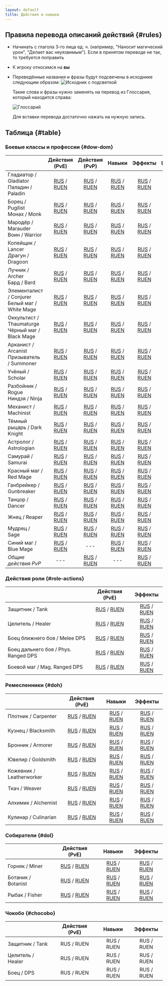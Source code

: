 ```yaml
---
layout: default
title: Действия и навыки
---
```


## Правила перевода описаний действий {#rules}
* Начинать с глагола 3-го лица ед. ч. (например, "Наносит магический урон", "Делает вас неуязвимым"). Если в принятом переводе не так, то требуется поправить
* К игроку относимся на **вы**
* Переведённые названия и фразы будут подсвечены в исходнике следующим образом:
  ![Исходник с подсветкой](/xivrus/assets/images/actions-traits-glossary-1.png)

  Такие слова и фразы нужно заменять на перевод из Глоссария, который находится справа:

  ![Глоссарий](/xivrus/assets/images/actions-traits-glossary-2.png)

  Для вставки перевода достаточно нажать на нужную запись.

## Таблица {#table}
### Боевые классы и профессии {#dow-dom}

|                          |                        Действия (PvE)                        |                        Действия (PvP)                        |                            Навыки                            |                           Эффекты                            |                            Шкала                             |
| ----------------------------------------------------- | :----------------------------------------------------------: | :----------------------------------------------------------: | :----------------------------------------------------------: | :----------------------------------------------------------: | :----------------------------------------------------------: |
| Гладиатор / Gladiator<br />Паладин / Paladin          | [RUS](https://host6450.hnt.ru/search/?q=label%3A%22Paladin%22+language%3Aru+component%3Ar"action.*"&sort_by=context) / [RUEN](https://host6450.hnt.ru/search/?q=label%3A%22Paladin%22+language%3Aruen+component%3Ar"action.*"&sort_by=context) | [RUS](https://host6450.hnt.ru/search/?offset=1&q=label%3A%22Paladin+PVP%22+language%3Aru+component%3Ar%22action.*%22&sort_by=context&checksum=) / [RUEN](https://host6450.hnt.ru/search/?offset=1&q=label%3A%22Paladin+pvp%22+language%3Aruen+component%3Ar%22action.*%22&sort_by=context&checksum=) | [RUS](https://host6450.hnt.ru/search/?q=label%3A%22Paladin%22+language%3Aru+component%3Ar%22trait.*%22&sort_by=context) / [RUEN](https://host6450.hnt.ru/search/?q=label%3A%22Paladin%22+language%3Aruen+component%3Ar%22trait.*%22&sort_by=context) | [RUS](https://host6450.hnt.ru/search/?q=label%3A%22Paladin%22+language%3Aru+component%3Ar%22status%22&sort_by=context) / [RUEN](https://host6450.hnt.ru/search/?q=label%3A%22Paladin%22+language%3Aruen+component%3Ar%22status%22&sort_by=context) | [RUS](https://host6450.hnt.ru/search/?q=label%3A%22Paladin%22+language%3Aru+component%3Ar%22guidepagestring%22&sort_by=context) / [RUEN](https://host6450.hnt.ru/search/?q=label%3A%22Paladin%22+language%3Aruen+component%3Ar%22guidepagestring%22&sort_by=context) |
| Борец / Pugilist<br />Монах / Monk                    | [RUS](https://host6450.hnt.ru/search/?q=label%3A%22Monk%22+language%3Aru+component%3Ar%22action.*%22&sort_by=context) / [RUEN](https://host6450.hnt.ru/search/?q=label%3A%22Monk%22+language%3Aruen+component%3Ar%22action.*%22&sort_by=context) | [RUS](https://host6450.hnt.ru/search/?offset=1&q=label%3A%22Monk+PVP%22+language%3Aru+component%3Ar%22action.*%22&sort_by=context&checksum=) / [RUEN](https://host6450.hnt.ru/search/?offset=1&q=label%3A%22Monk+pvp%22+language%3Aruen+component%3Ar%22action.*%22&sort_by=context&checksum=) | [RUS](https://host6450.hnt.ru/search/?q=label%3A%22Monk%22+language%3Aru+component%3Ar%22trait.*%22&sort_by=context) / [RUEN](https://host6450.hnt.ru/search/?q=label%3A%22Monk%22+language%3Aruen+component%3Ar%22trait.*%22&sort_by=context) | [RUS](https://host6450.hnt.ru/search/?q=label%3A%22Monk%22+language%3Aru+component%3Ar%22status%22&sort_by=context) / [RUEN](https://host6450.hnt.ru/search/?q=label%3A%22Monk%22+language%3Aruen+component%3Ar%22status%22&sort_by=context) | [RUS](https://host6450.hnt.ru/search/?q=label%3A%22Monk%22+language%3Aru+component%3Ar%22guidepagestring%22&sort_by=context) / [RUEN](https://host6450.hnt.ru/search/?q=label%3A%22Monk%22+language%3Aruen+component%3Ar%22guidepagestring%22&sort_by=context) |
| Мародёр / Marauder<br />Воин / Warrior                | [RUS](https://host6450.hnt.ru/search/?q=label%3A%22Warrior%22+language%3Aru+component%3Ar%22action.*%22&sort_by=context) / [RUEN](https://host6450.hnt.ru/search/?q=label%3A%22Warrior%22+language%3Aruen+component%3Ar%22action.*%22&sort_by=context) | [RUS](https://host6450.hnt.ru/search/?offset=1&q=label%3A%22Warrior+PVP%22+language%3Aru+component%3Ar%22action.*%22&sort_by=context&checksum=) / [RUEN](https://host6450.hnt.ru/search/?offset=1&q=label%3A%22Warrior+pvp%22+language%3Aruen+component%3Ar%22action.*%22&sort_by=context&checksum=) | [RUS](https://host6450.hnt.ru/search/?q=label%3A%22Warrior%22+language%3Aru+component%3Ar%22trait.*%22&sort_by=context) / [RUEN](https://host6450.hnt.ru/search/?q=label%3A%22Warrior%22+language%3Aruen+component%3Ar%22trait.*%22&sort_by=context) | [RUS](https://host6450.hnt.ru/search/?q=label%3A%22Warrior%22+language%3Aru+component%3Ar%22status%22&sort_by=context) / [RUEN](https://host6450.hnt.ru/search/?q=label%3A%22Warrior%22+language%3Aruen+component%3Ar%22status%22&sort_by=context) | [RUS](https://host6450.hnt.ru/search/?q=label%3A%22Warrior%22+language%3Aru+component%3Ar%22guidepagestring%22&sort_by=context) / [RUEN](https://host6450.hnt.ru/search/?q=label%3A%22Warrior%22+language%3Aruen+component%3Ar%22guidepagestring%22&sort_by=context) |
| Копейщик / Lancer<br />Драгун / Dragoon               | [RUS](https://host6450.hnt.ru/search/?q=label%3A%22Dragoon%22+language%3Aru+component%3Ar%22action.*%22&sort_by=context) / [RUEN](https://host6450.hnt.ru/search/?q=label%3A%22Dragoon%22+language%3Aruen+component%3Ar%22action.*%22&sort_by=context) | [RUS](https://host6450.hnt.ru/search/?offset=1&q=label%3A%22Dragoon+PVP%22+language%3Aru+component%3Ar%22action.*%22&sort_by=context&checksum=) / [RUEN](https://host6450.hnt.ru/search/?offset=1&q=label%3A%22Dragoon+pvp%22+language%3Aruen+component%3Ar%22action.*%22&sort_by=context&checksum=) | [RUS](https://host6450.hnt.ru/search/?q=label%3A%22Dragoon%22+language%3Aru+component%3Ar%22trait.*%22&sort_by=context) / [RUEN](https://host6450.hnt.ru/search/?q=label%3A%22Dragoon%22+language%3Aruen+component%3Ar%22trait.*%22&sort_by=context) | [RUS](https://host6450.hnt.ru/search/?q=label%3A%22Dragoon%22+language%3Aru+component%3Ar%22status%22&sort_by=context) / [RUEN](https://host6450.hnt.ru/search/?q=label%3A%22Dragoon%22+language%3Aruen+component%3Ar%22status%22&sort_by=context) | [RUS](https://host6450.hnt.ru/search/?q=label%3A%22Dragoon%22+language%3Aru+component%3Ar%22guidepagestring%22&sort_by=context) / [RUEN](https://host6450.hnt.ru/search/?q=label%3A%22Dragoon%22+language%3Aruen+component%3Ar%22guidepagestring%22&sort_by=context) |
| Лучник / Archer<br />Бард / Bard                      | [RUS](https://host6450.hnt.ru/search/?q=label%3A%22Bard%22+language%3Aru+component%3Ar%22action.*%22&sort_by=context) / [RUEN](https://host6450.hnt.ru/search/?q=label%3A%22Bard%22+language%3Aruen+component%3Ar%22action.*%22&sort_by=context) | [RUS](https://host6450.hnt.ru/search/?offset=1&q=label%3A%22Bard+PVP%22+language%3Aru+component%3Ar%22action.*%22&sort_by=context&checksum=) / [RUEN](https://host6450.hnt.ru/search/?offset=1&q=label%3A%22Bard+pvp%22+language%3Aruen+component%3Ar%22action.*%22&sort_by=context&checksum=) | [RUS](https://host6450.hnt.ru/search/?q=label%3A%22Bard%22+language%3Aru+component%3Ar%22trait.*%22&sort_by=context) / [RUEN](https://host6450.hnt.ru/search/?q=label%3A%22Bard%22+language%3Aruen+component%3Ar%22trait.*%22&sort_by=context) | [RUS](https://host6450.hnt.ru/search/?q=label%3A%22Bard%22+language%3Aru+component%3Ar%22status%22&sort_by=context) / [RUEN](https://host6450.hnt.ru/search/?q=label%3A%22Bard%22+language%3Aruen+component%3Ar%22status%22&sort_by=context) | [RUS](https://host6450.hnt.ru/search/?q=label%3A%22Bard%22+language%3Aru+component%3Ar%22guidepagestring%22&sort_by=context) / [RUEN](https://host6450.hnt.ru/search/?q=label%3A%22Bard%22+language%3Aruen+component%3Ar%22guidepagestring%22&sort_by=context) |
| Элементалист / Conjurer<br />Белый маг / White Mage   | [RUS](https://host6450.hnt.ru/search/?q=label%3A%22White+Mage%22+language%3Aru+component%3Ar%22action.*%22&sort_by=context) / [RUEN](https://host6450.hnt.ru/search/?q=label%3A%22White+Mage%22+language%3Aruen+component%3Ar%22action.*%22&sort_by=context) | [RUS](https://host6450.hnt.ru/search/?offset=1&q=label%3A%22White+Mage+PVP%22+language%3Aru+component%3Ar%22action.*%22&sort_by=context&checksum=) / [RUEN](https://host6450.hnt.ru/search/?offset=1&q=label%3A%22White+Mage+pvp%22+language%3Aruen+component%3Ar%22action.*%22&sort_by=context&checksum=) | [RUS](https://host6450.hnt.ru/search/?q=label%3A%22White+Mage%22+language%3Aru+component%3Ar%22trait.*%22&sort_by=context) / [RUEN](https://host6450.hnt.ru/search/?q=label%3A%22White+Mage%22+language%3Aruen+component%3Ar%22trait.*%22&sort_by=context) | [RUS](https://host6450.hnt.ru/search/?q=label%3A%22White+Mage%22+language%3Aru+component%3Ar%22status%22&sort_by=context) / [RUEN](https://host6450.hnt.ru/search/?q=label%3A%22White+Mage%22+language%3Aruen+component%3Ar%22status%22&sort_by=context) | [RUS](https://host6450.hnt.ru/search/?q=label%3A%22White+Mage%22+language%3Aru+component%3Ar%22guidepagestring%22&sort_by=context) / [RUEN](https://host6450.hnt.ru/search/?q=label%3A%22White+Mage%22+language%3Aruen+component%3Ar%22guidepagestring%22&sort_by=context) |
| Оккультист / Thaumaturge<br />Чёрный маг / Black Mage | [RUS](https://host6450.hnt.ru/search/?q=label%3A%22Black+Mage%22+language%3Aru+component%3Ar%22action.*%22&sort_by=context) / [RUEN](https://host6450.hnt.ru/search/?q=label%3A%22Black+Mage%22+language%3Aruen+component%3Ar%22action.*%22&sort_by=context) | [RUS](https://host6450.hnt.ru/search/?offset=1&q=label%3A%22Black+Mage+PVP%22+language%3Aru+component%3Ar%22action.*%22&sort_by=context&checksum=) / [RUEN](https://host6450.hnt.ru/search/?offset=1&q=label%3A%22Black+Mage+pvp%22+language%3Aruen+component%3Ar%22action.*%22&sort_by=context&checksum=) | [RUS](https://host6450.hnt.ru/search/?q=label%3A%22Black+Mage%22+language%3Aru+component%3Ar%22trait.*%22&sort_by=context) / [RUEN](https://host6450.hnt.ru/search/?q=label%3A%22Black+Mage%22+language%3Aruen+component%3Ar%22trait.*%22&sort_by=context) | [RUS](https://host6450.hnt.ru/search/?q=label%3A%22Black+Mage%22+language%3Aru+component%3Ar%22status%22&sort_by=context) / [RUEN](https://host6450.hnt.ru/search/?q=label%3A%22Black+Mage%22+language%3Aruen+component%3Ar%22status%22&sort_by=context) | [RUS](https://host6450.hnt.ru/search/?q=label%3A%22Black+Mage%22+language%3Aru+component%3Ar%22guidepagestring%22&sort_by=context) / [RUEN](https://host6450.hnt.ru/search/?q=label%3A%22Black+Mage%22+language%3Aruen+component%3Ar%22guidepagestring%22&sort_by=context) |
| Арканист / Arcanist<br />Призыватель / Summoner       | [RUS](https://host6450.hnt.ru/search/?q=label%3A%22Summoner%22+language%3Aru+component%3Ar%22action.*%22&sort_by=context) / [RUEN](https://host6450.hnt.ru/search/?q=label%3A%22Summoner%22+language%3Aruen+component%3Ar%22action.*%22&sort_by=context) | [RUS](https://host6450.hnt.ru/search/?offset=1&q=label%3A%22Summoner+PVP%22+language%3Aru+component%3Ar%22action.*%22&sort_by=context&checksum=) / [RUEN](https://host6450.hnt.ru/search/?offset=1&q=label%3A%22Summoner+pvp%22+language%3Aruen+component%3Ar%22action.*%22&sort_by=context&checksum=) | [RUS](https://host6450.hnt.ru/search/?q=label%3A%22Summoner%22+language%3Aru+component%3Ar%22trait.*%22&sort_by=context) / [RUEN](https://host6450.hnt.ru/search/?q=label%3A%22Summoner%22+language%3Aruen+component%3Ar%22trait.*%22&sort_by=context) | [RUS](https://host6450.hnt.ru/search/?q=label%3A%22Summoner%22+language%3Aru+component%3Ar%22status%22&sort_by=context) / [RUEN](https://host6450.hnt.ru/search/?q=label%3A%22Summoner%22+language%3Aruen+component%3Ar%22status%22&sort_by=context) | [RUS](https://host6450.hnt.ru/search/?q=label%3A%22Summoner%22+language%3Aru+component%3Ar%22guidepagestring%22&sort_by=context) / [RUEN](https://host6450.hnt.ru/search/?q=label%3A%22Summoner%22+language%3Aruen+component%3Ar%22guidepagestring%22&sort_by=context) |
| Учёный / Scholar                                      | [RUS](https://host6450.hnt.ru/search/?q=label%3A%22Scholar%22+language%3Aru+component%3Ar%22action.*%22&sort_by=context) / [RUEN](https://host6450.hnt.ru/search/?q=label%3A%22Scholar%22+language%3Aruen+component%3Ar%22action.*%22&sort_by=context) | [RUS](https://host6450.hnt.ru/search/?offset=1&q=label%3A%22Scholar+PVP%22+language%3Aru+component%3Ar%22action.*%22&sort_by=context&checksum=) / [RUEN](https://host6450.hnt.ru/search/?offset=1&q=label%3A%22Scholar+pvp%22+language%3Aruen+component%3Ar%22action.*%22&sort_by=context&checksum=) | [RUS](https://host6450.hnt.ru/search/?q=label%3A%22Scholar%22+language%3Aru+component%3Ar%22trait.*%22&sort_by=context) / [RUEN](https://host6450.hnt.ru/search/?q=label%3A%22Scholar%22+language%3Aruen+component%3Ar%22trait.*%22&sort_by=context) | [RUS](https://host6450.hnt.ru/search/?q=label%3A%22Scholar%22+language%3Aru+component%3Ar%22status%22&sort_by=context) / [RUEN](https://host6450.hnt.ru/search/?q=label%3A%22Scholar%22+language%3Aruen+component%3Ar%22status%22&sort_by=context) | [RUS](https://host6450.hnt.ru/search/?q=label%3A%22Scholar%22+language%3Aru+component%3Ar%22guidepagestring%22&sort_by=context) / [RUEN](https://host6450.hnt.ru/search/?q=label%3A%22Scholar%22+language%3Aruen+component%3Ar%22guidepagestring%22&sort_by=context) |
| Разбойник / Rogue<br />Ниндзя / Ninja                 | [RUS](https://host6450.hnt.ru/search/?q=label%3A%22Ninja%22+language%3Aru+component%3Ar%22action.*%22&sort_by=context) / [RUEN](https://host6450.hnt.ru/search/?q=label%3A%22Ninja%22+language%3Aruen+component%3Ar%22action.*%22&sort_by=context) | [RUS](https://host6450.hnt.ru/search/?offset=1&q=label%3A%22Ninja+PVP%22+language%3Aru+component%3Ar%22action.*%22&sort_by=context&checksum=) / [RUEN](https://host6450.hnt.ru/search/?offset=1&q=label%3A%22Ninja+pvp%22+language%3Aruen+component%3Ar%22action.*%22&sort_by=context&checksum=) | [RUS](https://host6450.hnt.ru/search/?q=label%3A%22Ninja%22+language%3Aru+component%3Ar%22trait.*%22&sort_by=context) / [RUEN](https://host6450.hnt.ru/search/?q=label%3A%22Ninja%22+language%3Aru+component%3Ar%22trait.*%22&sort_by=context) | [RUS](https://host6450.hnt.ru/search/?q=label%3A%22Ninja%22+language%3Aru+component%3Ar%22status%22&sort_by=context) / [RUEN](https://host6450.hnt.ru/search/?q=label%3A%22Ninja%22+language%3Aruen+component%3Ar%22status%22&sort_by=context) | [RUS](https://host6450.hnt.ru/search/?q=label%3A%22Ninja%22+language%3Aru+component%3Ar%22guidepagestring%22&sort_by=context) / [RUEN](https://host6450.hnt.ru/search/?q=label%3A%22Ninja%22+language%3Aruen+component%3Ar%22guidepagestring%22&sort_by=context) |
| Механист / Machinist                                  | [RUS](https://host6450.hnt.ru/search/?q=label%3A%22Machinist%22+language%3Aru+component%3Ar%22action.*%22&sort_by=context) / [RUEN](https://host6450.hnt.ru/search/?q=label%3A%22Machinist%22+language%3Aruen+component%3Ar%22action.*%22&sort_by=context) | [RUS](https://host6450.hnt.ru/search/?offset=1&q=label%3A%22Machinist+PVP%22+language%3Aru+component%3Ar%22action.*%22&sort_by=context&checksum=) / [RUEN](https://host6450.hnt.ru/search/?offset=1&q=label%3A%22Machinist+pvp%22+language%3Aruen+component%3Ar%22action.*%22&sort_by=context&checksum=) | [RUS](https://host6450.hnt.ru/search/?q=label%3A%22Machinist%22+language%3Aru+component%3Ar%22trait.*%22&sort_by=context) / [RUEN](https://host6450.hnt.ru/search/?q=label%3A%22Machinist%22+language%3Aruen+component%3Ar%22trait.*%22&sort_by=context) | [RUS](https://host6450.hnt.ru/search/?q=label%3A%22Machinist%22+language%3Aru+component%3Ar%22status%22&sort_by=context) / [RUEN](https://host6450.hnt.ru/search/?q=label%3A%22Machinist%22+language%3Aruen+component%3Ar%22status%22&sort_by=context) | [RUS](https://host6450.hnt.ru/search/?q=label%3A%22Machinist%22+language%3Aru+component%3Ar%22guidepagestring%22&sort_by=context) / [RUEN](https://host6450.hnt.ru/search/?q=label%3A%22Machinist%22+language%3Aruen+component%3Ar%22guidepagestring%22&sort_by=context) |
| Тёмный рыцарь / Dark Knight                           | [RUS](https://host6450.hnt.ru/search/?q=label%3A%22Dark+Knight%22+language%3Aru+component%3Ar%22action.*%22&sort_by=context) / [RUEN](https://host6450.hnt.ru/search/?q=label%3A%22Dark+Knight%22+language%3Aruen+component%3Ar%22action.*%22&sort_by=context) | [RUS](https://host6450.hnt.ru/search/?offset=1&q=label%3A%22Dark+Knight+PVP%22+language%3Aru+component%3Ar%22action.*%22&sort_by=context&checksum=) / [RUEN](https://host6450.hnt.ru/search/?offset=1&q=label%3A%22Dark+Knight+pvp%22+language%3Aruen+component%3Ar%22action.*%22&sort_by=context&checksum=) | [RUS](https://host6450.hnt.ru/search/?q=label%3A%22Dark+Knight%22+language%3Aru+component%3Ar%22trait.*%22&sort_by=context) / [RUEN](https://host6450.hnt.ru/search/?q=label%3A%22Dark+Knight%22+language%3Aruen+component%3Ar%22trait.*%22&sort_by=context) | [RUS](https://host6450.hnt.ru/search/?q=label%3A%22Dark+Knight%22+language%3Aru+component%3Ar%22status%22&sort_by=context) / [RUEN](https://host6450.hnt.ru/search/?q=label%3A%22Dark+Knight%22+language%3Aruen+component%3Ar%22status%22&sort_by=context) | [RUS](https://host6450.hnt.ru/search/?q=label%3A%22Dark+Knight%22+language%3Aru+component%3Ar%22guidepagestring%22&sort_by=context) / [RUEN](https://host6450.hnt.ru/search/?q=label%3A%22Dark+Knight%22+language%3Aruen+component%3Ar%22guidepagestring%22&sort_by=context) |
| Астролог / Astrologian                                | [RUS](https://host6450.hnt.ru/search/?q=label%3A%22Astrologian%22+language%3Aru+component%3Ar%22action.*%22&sort_by=context) / [RUEN](https://host6450.hnt.ru/search/?q=label%3A%22Astrologian%22+language%3Aruen+component%3Ar%22action.*%22&sort_by=context) | [RUS](https://host6450.hnt.ru/search/?offset=1&q=label%3A%22Astrologian+PVP%22+language%3Aru+component%3Ar%22action.*%22&sort_by=context&checksum=) / [RUEN](https://host6450.hnt.ru/search/?offset=1&q=label%3A%22Astrologian+pvp%22+language%3Aruen+component%3Ar%22action.*%22&sort_by=context&checksum=) | [RUS](https://host6450.hnt.ru/search/?q=label%3A%22Astrologian%22+language%3Aru+component%3Ar%22trait.*%22&sort_by=context) / [RUEN](https://host6450.hnt.ru/search/?q=label%3A%22Astrologian%22+language%3Aruen+component%3Ar%22trait.*%22&sort_by=context) | [RUS](https://host6450.hnt.ru/search/?q=label%3A%22Astrologian%22+language%3Aru+component%3Ar%22status%22&sort_by=context) / [RUEN](https://host6450.hnt.ru/search/?q=label%3A%22Astrologian%22+language%3Aruen+component%3Ar%22status%22&sort_by=context) | [RUS](https://host6450.hnt.ru/search/?q=label%3A%22Astrologian%22+language%3Aru+component%3Ar%22guidepagestring%22&sort_by=context) / [RUEN](https://host6450.hnt.ru/search/?q=label%3A%22Astrologian%22+language%3Aruen+component%3Ar%22guidepagestring%22&sort_by=context) |
| Самурай / Samurai                                     | [RUS](https://host6450.hnt.ru/search/?q=label%3A%22Samurai%22+language%3Aru+component%3Ar%22action.*%22&sort_by=context) / [RUEN](https://host6450.hnt.ru/search/?q=label%3A%22Samurai%22+language%3Aruen+component%3Ar%22action.*%22&sort_by=context) | [RUS](https://host6450.hnt.ru/search/?offset=1&q=label%3A%22Samurai+PVP%22+language%3Aru+component%3Ar%22action.*%22&sort_by=context&checksum=) / [RUEN](https://host6450.hnt.ru/search/?offset=1&q=label%3A%22Samurai+pvp%22+language%3Aruen+component%3Ar%22action.*%22&sort_by=context&checksum=) | [RUS](https://host6450.hnt.ru/search/?q=label%3A%22Samurai%22+language%3Aru+component%3Ar%22trait.*%22&sort_by=context) / [RUEN](https://host6450.hnt.ru/search/?q=label%3A%22Samurai%22+language%3Aruen+component%3Ar%22trait.*%22&sort_by=context) | [RUS](https://host6450.hnt.ru/search/?q=label%3A%22Samurai%22+language%3Aru+component%3Ar%22status%22&sort_by=context) / [RUEN](https://host6450.hnt.ru/search/?q=label%3A%22Samurai%22+language%3Aruen+component%3Ar%22status%22&sort_by=context) | [RUS](https://host6450.hnt.ru/search/?q=label%3A%22Samurai%22+language%3Aru+component%3Ar%22guidepagestring%22&sort_by=context) / [RUEN](https://host6450.hnt.ru/search/?q=label%3A%22Samurai%22+language%3Aruen+component%3Ar%22guidepagestring%22&sort_by=context) |
| Красный маг / Red Mage                                | [RUS](https://host6450.hnt.ru/search/?q=label%3A%22Red+Mage%22+language%3Aru+component%3Ar%22action.*%22&sort_by=context) / [RUEN](https://host6450.hnt.ru/search/?q=label%3A%22Red+Mage%22+language%3Aruen+component%3Ar%22action.*%22&sort_by=context) | [RUS](https://host6450.hnt.ru/search/?offset=1&q=label%3A%22Red+Mage+PVP%22+language%3Aru+component%3Ar%22action.*%22&sort_by=context&checksum=) / [RUEN](https://host6450.hnt.ru/search/?offset=1&q=label%3A%22Red+Mage+pvp%22+language%3Aruen+component%3Ar%22action.*%22&sort_by=context&checksum=) | [RUS](https://host6450.hnt.ru/search/?q=label%3A%22Red+Mage%22+language%3Aru+component%3Ar%22trait.*%22&sort_by=context) / [RUEN](https://host6450.hnt.ru/search/?q=label%3A%22Red+Mage%22+language%3Aruen+component%3Ar%22trait.*%22&sort_by=context) | [RUS](https://host6450.hnt.ru/search/?q=label%3A%22Red+Mage%22+language%3Aru+component%3Ar%22status%22&sort_by=context) / [RUEN](https://host6450.hnt.ru/search/?q=label%3A%22Red+Mage%22+language%3Aruen+component%3Ar%22status%22&sort_by=context) | [RUS](https://host6450.hnt.ru/search/?q=label%3A%22Red+Mage%22+language%3Aru+component%3Ar%22guidepagestring%22&sort_by=context) / [RUEN](https://host6450.hnt.ru/search/?q=label%3A%22Red+Mage%22+language%3Aruen+component%3Ar%22guidepagestring%22&sort_by=context) |
| Ганбрейкер / Gunbreaker                               | [RUS](https://host6450.hnt.ru/search/?q=label%3A%22Gunbreaker%22+language%3Aru+component%3Ar%22action.*%22&sort_by=context) / [RUEN](https://host6450.hnt.ru/search/?q=label%3A%22Gunbreaker%22+language%3Aruen+component%3Ar%22action.*%22&sort_by=context) | [RUS](https://host6450.hnt.ru/search/?offset=1&q=label%3A%22Gunbreaker+PVP%22+language%3Aru+component%3Ar%22action.*%22&sort_by=context&checksum=) / [RUEN](https://host6450.hnt.ru/search/?offset=1&q=label%3A%22Gunbreaker+pvp%22+language%3Aruen+component%3Ar%22action.*%22&sort_by=context&checksum=) | [RUS](https://host6450.hnt.ru/search/?q=label%3A%22Gunbreaker%22+language%3Aru+component%3Ar%22trait.*%22&sort_by=context) / [RUEN](https://host6450.hnt.ru/search/?q=label%3A%22Gunbreaker%22+language%3Aruen+component%3Ar%22trait.*%22&sort_by=context) | [RUS](https://host6450.hnt.ru/search/?q=label%3A%22Gunbreaker%22+language%3Aru+component%3Ar%22status%22&sort_by=context) / [RUEN](https://host6450.hnt.ru/search/?q=label%3A%22Gunbreaker%22+language%3Aruen+component%3Ar%22status%22&sort_by=context) | [RUS](https://host6450.hnt.ru/search/?q=label%3A%22Gunbreaker%22+language%3Aru+component%3Ar%22guidepagestring%22&sort_by=context) / [RUEN](https://host6450.hnt.ru/search/?q=label%3A%22Gunbreaker%22+language%3Aruen+component%3Ar%22guidepagestring%22&sort_by=context) |
| Танцор / Dancer                                       | [RUS](https://host6450.hnt.ru/search/?q=label%3A%22Dancer%22+language%3Aru+component%3Ar%22action.*%22&sort_by=context) / [RUEN](https://host6450.hnt.ru/search/?q=label%3A%22Dancer%22+language%3Aruen+component%3Ar%22action.*%22&sort_by=context) | [RUS](https://host6450.hnt.ru/search/?offset=1&q=label%3A%22Dancer+PVP%22+language%3Aru+component%3Ar%22action.*%22&sort_by=context&checksum=) / [RUEN](https://host6450.hnt.ru/search/?offset=1&q=label%3A%22Dancer+pvp%22+language%3Aruen+component%3Ar%22action.*%22&sort_by=context&checksum=) | [RUS](https://host6450.hnt.ru/search/?q=label%3A%22Dancer%22+language%3Aru+component%3Ar%22trait.*%22&sort_by=context) / [RUEN](https://host6450.hnt.ru/search/?q=label%3A%22Dancer%22+language%3Aruen+component%3Ar%22trait.*%22&sort_by=context) | [RUS](https://host6450.hnt.ru/search/?q=label%3A%22Dancer%22+language%3Aru+component%3Ar%22status%22&sort_by=context) / [RUEN](https://host6450.hnt.ru/search/?q=label%3A%22Dancer%22+language%3Aruen+component%3Ar%22status%22&sort_by=context) | [RUS](https://host6450.hnt.ru/search/?q=label%3A%22Dancer%22+language%3Aru+component%3Ar%22guidepagestring%22&sort_by=context) / [RUEN](https://host6450.hnt.ru/search/?q=label%3A%22Dancer%22+language%3Aruen+component%3Ar%22guidepagestring%22&sort_by=context) |
| Жнец / Reaper                                         | [RUS](https://host6450.hnt.ru/search/?q=label%3A%22Reaper%22+language%3Aru+component%3Ar%22action.*%22&sort_by=context) / [RUEN](https://host6450.hnt.ru/search/?q=label%3A%22Reaper%22+language%3Aruen+component%3Ar%22action.*%22&sort_by=context) | [RUS](https://host6450.hnt.ru/search/?offset=1&q=label%3A%22Reaper+PVP%22+language%3Aru+component%3Ar%22action.*%22&sort_by=context&checksum=) / [RUEN](https://host6450.hnt.ru/search/?offset=1&q=label%3A%22Reaper+pvp%22+language%3Aruen+component%3Ar%22action.*%22&sort_by=context&checksum=) | [RUS](https://host6450.hnt.ru/search/?q=label%3A%22Reaper%22+language%3Aru+component%3Ar%22trait.*%22&sort_by=context) / [RUEN](https://host6450.hnt.ru/search/?q=label%3A%22Reaper%22+language%3Aruen+component%3Ar%22trait.*%22&sort_by=context) | [RUS](https://host6450.hnt.ru/search/?q=label%3A%22Reaper%22+language%3Aru+component%3Ar%22status%22&sort_by=context) / [RUEN](https://host6450.hnt.ru/search/?q=label%3A%22Reaper%22+language%3Aruen+component%3Ar%22status%22&sort_by=context) | [RUS](https://host6450.hnt.ru/search/?q=label%3A%22Reaper%22+language%3Aru+component%3Ar%22guidepagestring%22&sort_by=context) / [RUEN](https://host6450.hnt.ru/search/?q=label%3A%22Reaper%22+language%3Aruen+component%3Ar%22guidepagestring%22&sort_by=context) |
| Мудрец / Sage                                         | [RUS](https://host6450.hnt.ru/search/?q=label%3A%22Sage%22+language%3Aru+component%3Ar%22action.*%22&sort_by=context) / [RUEN](https://host6450.hnt.ru/search/?q=label%3A%22Sage%22+language%3Aruen+component%3Ar%22action.*%22&sort_by=context) | [RUS](https://host6450.hnt.ru/search/?offset=1&q=label%3A%22Sage+PVP%22+language%3Aru+component%3Ar%22action.*%22&sort_by=context&checksum=) / [RUEN](https://host6450.hnt.ru/search/?offset=1&q=label%3A%22Sage+pvp%22+language%3Aruen+component%3Ar%22action.*%22&sort_by=context&checksum=) | [RUS](https://host6450.hnt.ru/search/?q=label%3A%22Sage%22+language%3Aru+component%3Ar%22trait.*%22&sort_by=context) / [RUEN](https://host6450.hnt.ru/search/?q=label%3A%22Sage%22+language%3Aruen+component%3Ar%22trait.*%22&sort_by=context) | [RUS](https://host6450.hnt.ru/search/?q=label%3A%22Sage%22+language%3Aru+component%3Ar%22status%22&sort_by=context) / [RUEN](https://host6450.hnt.ru/search/?q=label%3A%22Sage%22+language%3Aruen+component%3Ar%22status%22&sort_by=context) | [RUS](https://host6450.hnt.ru/search/?q=label%3A%22Sage%22+language%3Aru+component%3Ar%22guidepagestring%22&sort_by=context) / [RUEN](https://host6450.hnt.ru/search/?q=label%3A%22Sage%22+language%3Aruen+component%3Ar%22guidepagestring%22&sort_by=context) |
| Синий маг / Blue Mage                                 | [RUS](https://host6450.hnt.ru/search/?q=label%3A%22Blue+Mage%22+language%3Aru+component%3Ar%22action.*%22&sort_by=context) / [RUEN](https://host6450.hnt.ru/search/?q=label%3A%22Blue+Mage%22+language%3Aruen+component%3Ar%22action.*%22&sort_by=context) |                             ---                              | [RUS](https://host6450.hnt.ru/search/?q=label%3A%22Blue+Mage%22+language%3Aru+component%3Ar%22trait.*%22&sort_by=context) / [RUEN](https://host6450.hnt.ru/search/?q=label%3A%22Blue+Mage%22+language%3Aruen+component%3Ar%22trait.*%22&sort_by=context) | [RUS](https://host6450.hnt.ru/search/?q=label%3A%22Blue+Mage%22+language%3Aru+component%3Ar%22status%22&sort_by=context) / [RUEN](https://host6450.hnt.ru/search/?q=label%3A%22Blue+Mage%22+language%3Aruen+component%3Ar%22status%22&sort_by=context) |                             ---                              |
| *Общие действия PvP*                                  |                             ---                              | [RUS](https://host6450.hnt.ru/search/?offset=1&q=label%3A%22General+PvP%22+language%3Aru+component%3Ar%22action.*%22&sort_by=context&checksum=) / [RUEN](https://host6450.hnt.ru/search/?offset=1&q=label%3A%22General+PvP%22+language%3Aruen+component%3Ar%22action.*%22&sort_by=context&checksum=) |                             ---                              | [RUS](https://host6450.hnt.ru/search/?offset=1&q=label%3A%22General+PvP%22+language%3Aru+component%3Ar%22status%22&sort_by=context&checksum=) / [RUEN](https://host6450.hnt.ru/search/?offset=1&q=label%3A%22General+PvP%22+language%3Aruen+component%3Ar%22status%22&sort_by=context&checksum=) |                             ---                              |

### Действия роли {#role-actions}

|                                     |                      Действия (PvE)                      |                         Эффекты                          |
| ----------------------------------------------------- | :----------------------------------------------------------: | :----------------------------------------------------------: |
| Защитник / Tank                                       | [RUS](https://host6450.hnt.ru/search/?q=label%3A%22Role+Actions+-+Tank%22+language%3Aru+component%3Ar%22action.*%22&sort_by=context) / [RUEN](https://host6450.hnt.ru/search/?q=label%3A%22Role+Actions+-+Tank%22+language%3Aruen+component%3Ar%22action.*%22&sort_by=context) | [RUS](https://host6450.hnt.ru/search/?q=label%3A%22Role+Actions+-+Tank%22+language%3Aru+component%3Ar%22status%22&sort_by=context) / [RUEN](https://host6450.hnt.ru/search/?q=label%3A%22Role+Actions+-+Tank%22+language%3Aruen+component%3Ar%22status%22&sort_by=context) |
| Целитель / Healer                                     | [RUS](https://host6450.hnt.ru/search/?q=label%3A%22Role+Actions+-+Healer%22+language%3Aru+component%3Ar%22action.*%22&sort_by=context) / [RUEN](https://host6450.hnt.ru/search/?q=label%3A%22Role+Actions+-+Healer%22+language%3Aruen+component%3Ar%22action.*%22&sort_by=context) | [RUS](https://host6450.hnt.ru/search/?q=label%3A%22Role+Actions+-+Healer%22+language%3Aru+component%3Ar%22status%22&sort_by=context) / [RUEN](https://host6450.hnt.ru/search/?q=label%3A%22Role+Actions+-+Healer%22+language%3Aruen+component%3Ar%22status%22&sort_by=context) |
| Боец ближнего боя / Melee DPS                         | [RUS](https://host6450.hnt.ru/search/?q=label%3A%22Role+Actions+-+Melee+DPS%22+language%3Aru+component%3Ar%22action.*%22&sort_by=context) / [RUEN](https://host6450.hnt.ru/search/?q=label%3A%22Role+Actions+-+Melee+DPS%22+language%3Aruen+component%3Ar%22action.*%22&sort_by=context) | [RUS](https://host6450.hnt.ru/search/?q=label%3A%22Role+Actions+-+Melee+DPS%22+language%3Aru+component%3Ar%22status%22&sort_by=context) / [RUEN](https://host6450.hnt.ru/search/?q=label%3A%22Role+Actions+-+Melee+DPS%22+language%3Aruen+component%3Ar%22status%22&sort_by=context) |
| Боец дальнего боя / Phys. Ranged DPS                  | [RUS](https://host6450.hnt.ru/search/?q=label%3A%22Role+Actions+-+Phys.+Ranged+DPS%22+language%3Aru+component%3Ar%22action.*%22&sort_by=context) / [RUEN](https://host6450.hnt.ru/search/?q=label%3A%22Role+Actions+-+Phys.+Ranged+DPS%22+language%3Aruen+component%3Ar%22action.*%22&sort_by=context) | [RUS](https://host6450.hnt.ru/search/?q=label%3A%22Role+Actions+-+Phys.+Ranged+DPS%22+language%3Aru+component%3Ar%22status%22&sort_by=context) / [RUEN](https://host6450.hnt.ru/search/?q=label%3A%22Role+Actions+-+Phys.+Ranged+DPS%22+language%3Aruen+component%3Ar%22status%22&sort_by=context) |
| Боевой маг / Mag. Ranged DPS                          | [RUS](https://host6450.hnt.ru/search/?q=label%3A%22Role+Actions+-+Mag.+Ranged+DPS%22+language%3Aru+component%3Ar%22action.*%22&sort_by=context) / [RUEN](https://host6450.hnt.ru/search/?q=label%3A%22Role+Actions+-+Mag.+Ranged+DPS%22+language%3Aruen+component%3Ar%22action.*%22&sort_by=context) | [RUS](https://host6450.hnt.ru/search/?q=label%3A%22Role+Actions+-+Mag.+Ranged+DPS%22+language%3Aru+component%3Ar%22status%22&sort_by=context) / [RUEN](https://host6450.hnt.ru/search/?q=label%3A%22Role+Actions+-+Mag.+Ranged+DPS%22+language%3Aruen+component%3Ar%22status%22&sort_by=context) |

### Ремесленники {#doh}

|                                       |                      Действия (PvE)                      |                          Навыки                          |                         Эффекты                          |
| ----------------------------------------------------- | :----------------------------------------------------------: | :----------------------------------------------------------: | :----------------------------------------------------------: |
| Плотник / Carpenter                                   | [RUS](https://host6450.hnt.ru/search/?offset=1&q=label%3A%22Carpenter%22+language%3Aru+component%3Ar%22%28craft%7C%29action.*%22&sort_by=context) / [RUEN](https://host6450.hnt.ru/search/?offset=1&q=label%3A%22Carpenter%22+language%3Aruen+component%3Ar%22%28craft%7C%29action.*%22&sort_by=context) | [RUS](https://host6450.hnt.ru/search/?q=label%3A%22Carpenter%22+language%3Aru+component%3Ar%22trait.*%22&sort_by=context) / [RUEN](https://host6450.hnt.ru/search/?q=label%3A%22Carpenter%22+language%3Aruen+component%3Ar%22trait.*%22&sort_by=context) | [RUS](https://host6450.hnt.ru/search/?q=label%3A%22Carpenter%22+language%3Aru+component%3Ar%22status%22&sort_by=context) / [RUEN](https://host6450.hnt.ru/search/?q=label%3A%22Carpenter%22+language%3Aruen+component%3Ar%22status%22&sort_by=context) |
| Кузнец / Blacksmith                                   | [RUS](https://host6450.hnt.ru/search/?offset=1&q=label%3A%22Blacksmith%22+language%3Aru+component%3Ar%22%28craft%7C%29action.*%22&sort_by=context) / [RUEN](https://host6450.hnt.ru/search/?offset=1&q=label%3A%22Blacksmith%22+language%3Aruen+component%3Ar%22%28craft%7C%29action.*%22&sort_by=context) | [RUS](https://host6450.hnt.ru/search/?q=label%3A%22Blacksmith%22+language%3Aru+component%3Ar%22trait.*%22&sort_by=context) / [RUEN](https://host6450.hnt.ru/search/?q=label%3A%22Blacksmith%22+language%3Aruen+component%3Ar%22trait.*%22&sort_by=context) | [RUS](https://host6450.hnt.ru/search/?q=label%3A%22Blacksmith%22+language%3Aru+component%3Ar%22status%22&sort_by=context) / [RUEN](https://host6450.hnt.ru/search/?q=label%3A%22Blacksmith%22+language%3Aruen+component%3Ar%22status%22&sort_by=context) |
| Бронник / Armorer                                     | [RUS](https://host6450.hnt.ru/search/?offset=1&q=label%3A%22Armorer%22+language%3Aru+component%3Ar%22%28craft%7C%29action.*%22&sort_by=context) / [RUEN](https://host6450.hnt.ru/search/?offset=1&q=label%3A%22Armorer%22+language%3Aruen+component%3Ar%22%28craft%7C%29action.*%22&sort_by=context) | [RUS](https://host6450.hnt.ru/search/?q=label%3A%22Armorer%22+language%3Aru+component%3Ar%22trait.*%22&sort_by=context) / [RUEN](https://host6450.hnt.ru/search/?q=label%3A%22Armorer%22+language%3Aruen+component%3Ar%22trait.*%22&sort_by=context) | [RUS](https://host6450.hnt.ru/search/?q=label%3A%22Armorer%22+language%3Aru+component%3Ar%22status%22&sort_by=context) / [RUEN](https://host6450.hnt.ru/search/?q=label%3A%22Armorer%22+language%3Aruen+component%3Ar%22status%22&sort_by=context) |
| Ювелир / Goldsmith                                    | [RUS](https://host6450.hnt.ru/search/?offset=1&q=label%3A%22Goldsmith%22+language%3Aru+component%3Ar%22%28craft%7C%29action.*%22&sort_by=context) / [RUEN](https://host6450.hnt.ru/search/?offset=1&q=label%3A%22Goldsmith%22+language%3Aruen+component%3Ar%22%28craft%7C%29action.*%22&sort_by=context) | [RUS](https://host6450.hnt.ru/search/?q=label%3A%22Goldsmith%22+language%3Aru+component%3Ar%22trait.*%22&sort_by=context) / [RUEN](https://host6450.hnt.ru/search/?q=label%3A%22Goldsmith%22+language%3Aruen+component%3Ar%22trait.*%22&sort_by=context) | [RUS](https://host6450.hnt.ru/search/?q=label%3A%22Goldsmith%22+language%3Aru+component%3Ar%22status%22&sort_by=context) / [RUEN](https://host6450.hnt.ru/search/?q=label%3A%22Goldsmith%22+language%3Aruen+component%3Ar%22status%22&sort_by=context) |
| Кожевник / Leatherworker                              | [RUS](https://host6450.hnt.ru/search/?offset=1&q=label%3A%22Leatherworker%22+language%3Aru+component%3Ar%22%28craft%7C%29action.*%22&sort_by=context) / [RUEN](https://host6450.hnt.ru/search/?offset=1&q=label%3A%22Leatherworker%22+language%3Aruen+component%3Ar%22%28craft%7C%29action.*%22&sort_by=context) | [RUS](https://host6450.hnt.ru/search/?q=label%3A%22SLeatherworker%22+language%3Aru+component%3Ar%22trait.*%22&sort_by=context) / [RUEN](https://host6450.hnt.ru/search/?q=label%3A%22Leatherworker%22+language%3Aruen+component%3Ar%22trait.*%22&sort_by=context) | [RUS](https://host6450.hnt.ru/search/?q=label%3A%22Leatherworker%22+language%3Aru+component%3Ar%22status%22&sort_by=context) / [RUEN](https://host6450.hnt.ru/search/?q=label%3A%22Leatherworker%22+language%3Aruen+component%3Ar%22status%22&sort_by=context) |
| Ткач / Weaver                                         | [RUS](https://host6450.hnt.ru/search/?offset=1&q=label%3A%22Weaver%22+language%3Aru+component%3Ar%22%28craft%7C%29action.*%22&sort_by=context) / [RUEN](https://host6450.hnt.ru/search/?offset=1&q=label%3A%22Weaver%22+language%3Aruen+component%3Ar%22%28craft%7C%29action.*%22&sort_by=context) | [RUS](https://host6450.hnt.ru/search/?q=label%3A%22Weaver%22+language%3Aru+component%3Ar%22trait.*%22&sort_by=context) / [RUEN](https://host6450.hnt.ru/search/?q=label%3A%22Weaver%22+language%3Aruen+component%3Ar%22trait.*%22&sort_by=context) | [RUS](https://host6450.hnt.ru/search/?q=label%3A%22Weaver%22+language%3Aru+component%3Ar%22status%22&sort_by=context) / [RUEN](https://host6450.hnt.ru/search/?q=label%3A%22Weaver%22+language%3Aruen+component%3Ar%22status%22&sort_by=context) |
| Алхимик / Alchemist                                   | [RUS](https://host6450.hnt.ru/search/?offset=1&q=label%3A%22Alchemist%22+language%3Aru+component%3Ar%22%28craft%7C%29action.*%22&sort_by=context) / [RUEN](https://host6450.hnt.ru/search/?offset=1&q=label%3A%22Alchemist%22+language%3Aruen+component%3Ar%22%28craft%7C%29action.*%22&sort_by=context) | [RUS](https://host6450.hnt.ru/search/?q=label%3A%22Alchemist%22+language%3Aru+component%3Ar%22trait.*%22&sort_by=context) / [RUEN](https://host6450.hnt.ru/search/?q=label%3A%22Alchemist%22+language%3Aruen+component%3Ar%22trait.*%22&sort_by=context) | [RUS](https://host6450.hnt.ru/search/?q=label%3A%22Alchemist%22+language%3Aru+component%3Ar%22status%22&sort_by=context) / [RUEN](https://host6450.hnt.ru/search/?q=label%3A%22Alchemist%22+language%3Aruen+component%3Ar%22status%22&sort_by=context) |
| Кулинар / Culinarian                                  | [RUS](https://host6450.hnt.ru/search/?offset=1&q=label%3A%22Culinarian%22+language%3Aru+component%3Ar%22%28craft%7C%29action.*%22&sort_by=context) / [RUEN](https://host6450.hnt.ru/search/?offset=1&q=label%3A%22Culinarian%22+language%3Aruen+component%3Ar%22%28craft%7C%29action.*%22&sort_by=context) | [RUS](https://host6450.hnt.ru/search/?q=label%3A%22Culinarian%22+language%3Aru+component%3Ar%22trait.*%22&sort_by=context) / [RUEN](https://host6450.hnt.ru/search/?q=label%3A%22Culinarian%22+language%3Aruen+component%3Ar%22trait.*%22&sort_by=context) | [RUS](https://host6450.hnt.ru/search/?q=label%3A%22Culinarian%22+language%3Aru+component%3Ar%22status%22&sort_by=context) / [RUEN](https://host6450.hnt.ru/search/?q=label%3A%22Culinarian%22+language%3Aruen+component%3Ar%22status%22&sort_by=context) |

### Собиратели {#dol}

|                    |                        Действия (PvE)                        |                            Навыки                            |                           Эффекты                            |
| ------------------ | :----------------------------------------------------------: | :----------------------------------------------------------: | :----------------------------------------------------------: |
| Горняк / Miner     | [RUS](https://host6450.hnt.ru/search/?q=label%3A%22Miner%22+language%3Aru+component%3Ar%22action.*%22&sort_by=context) / [RUEN](https://host6450.hnt.ru/search/?q=label%3A%22Miner%22+language%3Aruen+component%3Ar%22action.*%22&sort_by=context) | [RUS](https://host6450.hnt.ru/search/?q=label%3A%22Miner%22+language%3Aru+component%3Ar%22trait.*%22&sort_by=context) / [RUEN](https://host6450.hnt.ru/search/?q=label%3A%22Miner%22+language%3Aruen+component%3Ar%22trait.*%22&sort_by=context) | [RUS](https://host6450.hnt.ru/search/?q=label%3A%22Miner%22+language%3Aru+component%3Ar%22status%22&sort_by=context) / [RUEN](https://host6450.hnt.ru/search/?q=label%3A%22Miner%22+language%3Aruen+component%3Ar%22status%22&sort_by=context) |
| Ботаник / Botanist | [RUS](https://host6450.hnt.ru/search/?q=label%3A%22Botanist%22+language%3Aru+component%3Ar%22action.*%22&sort_by=context) / [RUEN](https://host6450.hnt.ru/search/?q=label%3A%22Botanist%22+language%3Aruen+component%3Ar%22action.*%22&sort_by=context) | [RUS](https://host6450.hnt.ru/search/?q=label%3A%22Botanist%22+language%3Aru+component%3Ar%22trait.*%22&sort_by=context) / [RUEN](https://host6450.hnt.ru/search/?q=label%3A%22Botanist%22+language%3Aruen+component%3Ar%22trait.*%22&sort_by=context) | [RUS](https://host6450.hnt.ru/search/?q=label%3A%22Botanist%22+language%3Aru+component%3Ar%22status%22&sort_by=context) / [RUEN](https://host6450.hnt.ru/search/?q=label%3A%22Botanist%22+language%3Aruen+component%3Ar%22status%22&sort_by=context) |
| Рыбак / Fisher     | [RUS](https://host6450.hnt.ru/search/?q=label%3A%22Fisher%22+language%3Aru+component%3Ar%22action.*%22&sort_by=context) / [RUEN](https://host6450.hnt.ru/search/?q=label%3A%22Fisher%22+language%3Aruen+component%3Ar%22action.*%22&sort_by=context) | [RUS](https://host6450.hnt.ru/search/?q=label%3A%22Fisher%22+language%3Aru+component%3Ar%22trait.*%22&sort_by=context) / [RUEN](https://host6450.hnt.ru/search/?q=label%3A%22Fisher%22+language%3Aruen+component%3Ar%22trait.*%22&sort_by=context) | [RUS](https://host6450.hnt.ru/search/?q=label%3A%22Fisher%22+language%3Aru+component%3Ar%22status%22&sort_by=context) / [RUEN](https://host6450.hnt.ru/search/?q=label%3A%22Fisher%22+language%3Aruen+component%3Ar%22status%22&sort_by=context) |

### Чокобо {#chocobo}

|                   | Действия (PvE) |   Навыки   |  Эффекты   |
| ----------------- | :------------: | :--------: | :--------: |
| Защитник / Tank   |   RUS / RUEN   | RUS / RUEN | RUS / RUEN |
| Целитель / Healer |   RUS / RUEN   | RUS / RUEN | RUS / RUEN |
| Боец / DPS        |   RUS / RUEN   | RUS / RUEN | RUS / RUEN |
